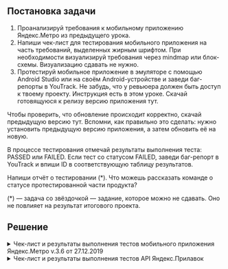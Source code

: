 ## Постановка задачи

1. Проанализируй требования к мобильному приложению Яндекс.Метро из предыдущего урока.  
2. Напиши чек-лист для тестирования мобильного приложения на часть требований, выделенных жирным шрифтом. При необходимости визуализируй требования через mindmap или блок-схемы. Визуализацию сдавать не нужно.  
3. Протестируй мобильное приложение в эмуляторе с помощью Android Studio или на своём Android-устройстве и заведи баг-репорты в YouTrack. Не забудь, что у ревьюера должен быть доступ к твоему проекту. Инструкция есть в этом уроке. Скачай готовящуюся к релизу версию приложения тут.  

Чтобы проверить, что обновление происходит корректно, скачай предыдущую версию тут. Вспомни, как правильно это сделать: нужно установить предыдущую версию приложения, а затем обновить её на новую.

В процессе тестирования отмечай результаты выполнения теста: PASSED или FAILED. Если тест со статусом FAILED, заведи баг-репорт в YouTrack и впиши ID в соответствующую таблицу результатов.

Напиши отчёт о тестировании (*). Что можешь рассказать команде о статусе протестированной части продукта?

(*) — задача со звёздочкой — задание, которое можно не сдавать. Оно не повлияет на результат итогового проекта.

## Решение

<details>
<summary>Чек-лист и результаты выполнения тестов мобильного приложения Яндекс.Метро v.3.6 от 27.12.2019</summary>

> Устройство: Android Emulator - Honor-practicum1 API 28 (ОС Android 9,0)

<details>
<summary>1. Список маршрутов</summary>			

|№	|Описание|	Статус|	Ссылка на баг-репорт|	Требование|
|--|-------|--------|---------------------|-----------|
|1|	В карточке маршрута отображается кнопка "Детали маршрута"	|PASSED		||1.1|
|2|	Временной интервал маршрута не обновляется, если текущее время меньше времени окончания маршрута на 1 минуту	|PASSED		||1.2|
|3|	Временной интервал маршрута не обновляется, если текущее время равно времени окончания маршрута|	PASSED		|| 1.2|
|4|	Временной интервал маршрута не обновляется, если текущее время больше времени окончания маршрута на 1 минуту	|FAILED	|[BUG-900708](https://tracker.yandex.ru/BUG-900708)	|1.2|
|5	|Временной интервал маршрута не обновляется, если текущее время больше времени окончания маршрута на 2 минуту	|FAILED	|[BUG-900708](https://tracker.yandex.ru/BUG-900708)	|1.2|
|6	|Временной интервал маршрута не обновляется, если текущее время равно времени окончания маршрута|	PASSED		||1.2|

***

</details>

<details>
<summary>2. Выбор станции</summary>	

|№	|Описание|	Статус|	Ссылка на баг-репорт|	Требование|
|--|-------|--------|---------------------|-----------|
|7|	Станцию можно выбрать тапом по схема|	PASSED||		2.1
8	|Станцию можно выбрать по иконки ⓘ из карточки маршрута	|PASSED		|| 2.1
9	|Возврат на экран поиска происходит, если в карточке поля "Откуда" выбрать станцию тапом на ⓘ и закрыть нажатием на крестик в правом верхнем углу|	FAILED	|[BUG-921843](https://tracker.yandex.ru/BUG-921843)|2.1
10	|Возврат на экран поиска происходит, если в карточке поля "Куда" выбрать станцию тапом на ⓘ и закрыть нажатием на крестик в правом верхнем углу	|FAILED	|[BUG-921853](https://tracker.yandex.ru/BUG-921853)	|2.1
11|	Станцию можно найти в поиске и выбрать	|PASSED		||2.1
12	|Выбор станции в поле "Откуда" в истории поиска	|PASSED	||	2.1
13	|Выбор станции в поле "Куда" в истории поиска	|PASSED	||	2.1
14	|Точка выбранной станции на схеме уменьшается	|PASSED	||	2.2
15	|При выборе станции на точке станции появляется пин цвета линии	|PASSED	||	2.2
16	|При выборе закрытой станции на точке станции появляется специальный пин	|PASSED	||	2.2
17	|Станция сохраняется в истории, если использовать ее в поле "Откуда"	|FAILED|	[BUG-922201](https://tracker.yandex.ru/BUG-922201)	|2.2
18	|Станция сохраняется в истории, если использовать ее в поле "Куда"	|FAILED	|	[BUG-922201](https://tracker.yandex.ru/BUG-922201)		|2.2
19	|При обновлении на новую версию приложения, список станций в истории сохраняется	|PASSED	||	2.2
20	|Шрифт названия выбранной станции становится bold	|PASSED		||2.2

***

</details>

<details>
<summary>3. Детали маршрута</summary>			

|№	|Описание|	Статус|	Ссылка на баг-репорт|	Требование|
|--|-------|--------|---------------------|-----------|
21	|Детали маршрута можно открыть тапомом на кнопку "Детали маршрута" в карточке маршрута|	PASSED	||	3.1
22|	Детали маршрута можно открыть по свайпу списка маршрутов вверх (только для смартфонов в портретной ориентации)|	PASSED||	3.1
23	|При смене ориентации смарфотна с портретной на альбомную, детали маршрута корректно отображаются в левой части экрана	|FAILED|	[BUG-922321](https://tracker.yandex.ru/BUG-922321)|3.2

***

</details>

<details>
<summary>4. Уведомление об ошибке</summary>

|№	|Описание|	Статус|	Ссылка на баг-репорт|	Требование|
|--|-------|--------|---------------------|-----------|
24|	При отсутствии интернет-соединения появляется уведомление об ошибке	|FAILED	|[BUG-900724](https://tracker.yandex.ru/BUG-900724)|	4

***

</details>

<details>
<summary>5. Логика для альбомной ориентации</summary>

|№	|Описание|	Статус|	Ссылка на баг-репорт|	Требование|
|--|-------|--------|---------------------|-----------|
25|	Карточки маршрута и станции и поля поиска отображаются в левой части экрана	|PASSED	||	5
26|	При смене ориентации экрана масштаб построенного маршрута не должен увеличиться или уменьшиться|	FAILED|	[BUG-922292](https://tracker.yandex.ru/BUG-922292)	|5

***

</details>

<details>
<summary>6. Лонг-тап по станции</summary>

|№	|Описание|	Статус|	Ссылка на баг-репорт|	Требование|
|--|-------|--------|---------------------|-----------|
|27	|При нажатии на станцию при помощи лонг-тапа открывается карточка станции с кнопками «Отсюда»/«Сюда»|	FAILED	|[BUG-901032](https://tracker.yandex.ru/BUG-901032)|6
28	|Схема не смещается вверх/вниз/влево/вправо при лонгтапе по станции|	FAILED|	[BUG-922404](https://tracker.yandex.ru/BUG-922404)	|6

***

</details>

<details>
<summary>7. Скролл схемы при помощи лонг-тапа</summary>		

|№	|Описание|	Статус|	Ссылка на баг-репорт|	Требование|
|--|-------|--------|---------------------|-----------|
29|	При скролле лонг-тапом можно выбрать нужную станцию	|PASSED||		7
30	|Схема неподвижна при выборе скроллом лонг-тапа станций|	FAILED|	[BUG-901090](https://tracker.yandex.ru/BUG-901090)	||7
31	|При попадании на область клика точки станции или её названия, на точку ставится пии|	PASSED	||7	
32	|При попадании на область клика точки станции или её названия, точка станции уменьшается	|PASSED		||7
33	|При скроле лонг-тапом при наведении на точку станции или название станции, название станции выделяется жирным шрифтом	|PASSED		||7
34	|При попадании на область клика точки станции или её названия появляется карточка станции	|PASSED		||7
35	|Пин на станции и выделение станции пропадает, когда она не попадает в зону клика	|FAILED	|[BUG-922511](https://tracker.yandex.ru/BUG-922511)	|7
36	|Если движение заканчивается на пустой области, карточка станции закрывается	|FAILED	|[BUG-901133](https://tracker.yandex.ru/BUG-901133)|7

***

</details>

***

</details>


<details>
<summary>Чек-лист и результаты выполнения тестов API Яндекс.Прилавок</summary>

<details>
<summary>Ручка POST /api/v1/kits/:id/products</summary>

№	|Описание	|Статус	|ID баг-репорта
--|---------|-------|--------------
|  |**Добавление продуктов в набор POST /api/v1/kits/:id/products**| | |
1 | Код и статус ответа 200 ОК|	PASSED||
2 |Ошибок в структуре ответа нет|	PASSED||
3 |Продукты добавлены в набор|	PASSED||
||**Добавление продуктов с несуществующим id в набор POST /api/v1/kits/:id/products**|||
4|Код и статус ответа 400 BAD REQUEST	|FAILED	|[BUG-904603](https://tracker.yandex.ru/BUG-904603)
5|Продукты не добавлены в набор	|FAILED	|[BUG-904603](https://tracker.yandex.ru/BUG-904603)
||**Добавление продуктов в несуществующий набор POST /api/v1/kits/:id/products**|||
6|Код и статус ответа 404 NOT FOUND	|PASSED||
7|Продукты не добавлены в набор	|PASSED||
||**Добавление продуктов в несуществующий набор POST /api/v1/kits/:id/products**|||
8|Код и статус ответа 404 NOT FOUND	|PASSED||
9|Продукты не добавлены в набор	|PASSED||
||**Добавление продуктов без указания id в набор POST /api/v1/kits/:id/products**|||
10|Код и статус ответа 400 BAD REQUEST|	FAILED|[BUG-924048](https://tracker.yandex.ru/BUG-924048)|
11|Ошибок в структуре ответа нет|	FAILED|[BUG-924048](https://tracker.yandex.ru/BUG-924048)|
12|Продукты не добавлены в набор|	FAILED|[BUG-924048](https://tracker.yandex.ru/BUG-924048)|
||**Добавление продуктов с id = 0 в набор POST /api/v1/kits/:id/products**|||
13|Код и статус ответа 400 BAD REQUEST	|FAILED|[BUG-925676](https://tracker.yandex.ru/BUG-925676)|
14|Продукты не добавлены в набор|	FAILED|[BUG-925676](https://tracker.yandex.ru/BUG-925676)|
||**В теле запроса id отрицательные числа**|||
15|Код и статус ответа 400 BAD REQUEST	|FAILED|[BUG-924163](https://tracker.yandex.ru/BUG-924163)|
||**В теле запроса id буквы русского алфавита**|||
16|Код и статус ответа 400 BAD REQUEST	|FAILED|[BUG-924545](https://tracker.yandex.ru/BUG-924545)|
||**В теле запроса id буквы английского алфавита**|||
17|Код и статус ответа 400 BAD REQUEST|	FAILED|[BUG-924545](https://tracker.yandex.ru/BUG-924545)|
||**В теле запроса id спецсимволы**|||
18|Код и статус ответа 400 BAD REQUEST|	FAILED|[BUG-924545](https://tracker.yandex.ru/BUG-924545)|
||**В теле запроса quantity отрицательные числа**|||
19|Код и статус ответа 400 BAD REQUEST	|FAILED|[BUG-924578](https://tracker.yandex.ru/BUG-924578)|
||**В теле запроса quantity буквы русского алфавита**|||
20|Код и статус ответа 400 BAD REQUEST	|FAILED|[BUG-924592](https://tracker.yandex.ru/BUG-924592)|






***

</details>

***

</details>
